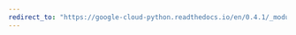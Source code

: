 ```yaml
---
redirect_to: "https://google-cloud-python.readthedocs.io/en/0.4.1/_modules/gcloud/storage/iterator.html"
---
```


